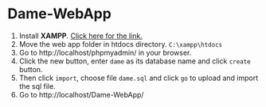 # Dame-WebApp

1. Install **XAMPP**.  [Click here for the link.](https://www.apachefriends.org/index.html)
2. Move the web app folder in htdocs directory.  `C:\xampp\htdocs`
3. Go to http://localhost/phpmyadmin/ in your browser.
4. Click the new button, enter `dame` as its database name and click `create` button.
5. Then click `import`, choose file `dame.sql` and click `go` to upload and import the sql file.
6. Go to http://localhost/Dame-WebApp/ 